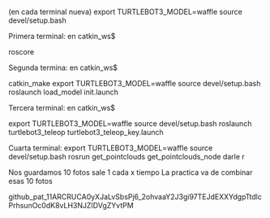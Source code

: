 (en cada terminal nueva)
export TURTLEBOT3_MODEL=waffle
source devel/setup.bash

Primera terminal:
en catkin_ws$
 
roscore

Segunda termina:
en catkin_ws$ 

catkin_make
export TURTLEBOT3_MODEL=waffle
source devel/setup.bash
roslaunch load_model init.launch 

Tercera terminal:
en catkin_ws$ 

export TURTLEBOT3_MODEL=waffle
source devel/setup.bash
roslaunch turtlebot3_teleop turtlebot3_teleop_key.launch

Cuarta terminal:
export TURTLEBOT3_MODEL=waffle
source devel/setup.bash
rosrun get_pointclouds get_pointclouds_node
darle r

Nos guardamos 10 fotos
sale 1 cada x tiempo
La practica va de combinar esas 10 fotos 

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
